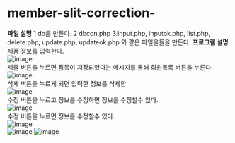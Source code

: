 # member-slit-correction-
**파일 설명**
1 db를 만든다.
2 dbcon.php
3.input.php, inputok.php, list.php, delete.php, update.php, updateok.php 와 같은 파일을들을 만든다.
**프로그램 설명**
제품 정보를 입력한다.<br>
![image](https://user-images.githubusercontent.com/102715143/173334093-397ae9a2-b7b5-42d8-87f0-dd33eb9c2458.png)<br>
제줄 버튼을 누르면 품목이 저장되었다는 메시지를 통해 회원목록 버튼을 누른다.<br>
![image](https://user-images.githubusercontent.com/102715143/173334113-26bc4d8b-77b3-4d7b-a9d9-5b8a45087d70.png)<br>
삭제 버튼을 누르게 되면 입력한 정보를 삭제함<br>
![image](https://user-images.githubusercontent.com/102715143/173334140-aa030f62-c5e3-4b51-a02c-12fe9c440f55.png)<br>
수정 버튼을 누르고 정보를 수정하면 정보를 수정할수 있다.<br>
![image](https://user-images.githubusercontent.com/102715143/173334170-dd094ef0-08b8-4114-8d99-dbb4d582cedf.png)<br>
수정 버튼을 누르면 정보를 수정할수 있다.<br>
![image](https://user-images.githubusercontent.com/102715143/173334222-e17fbb77-50bc-41f1-a904-6c96cebaa2ea.png)<br>
![image](https://user-images.githubusercontent.com/102715143/173334255-d6f2fb5c-313e-4484-93a6-e61e0488fa17.png)
![image](https://user-images.githubusercontent.com/102715143/173334279-7934ffe6-9562-4eda-ad52-9a10d4e46610.png)






